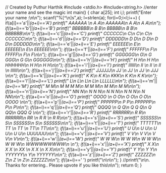 // Created by Puthur Harthik
#include <stdio.h>
#include<string.h>
//enter your name and see the magic
int main() {
char a[25]; int i,l;
printf("Enter your name :\n\n");
scanf("%[^\n]s",a);
l=strlen(a);
for(i=0;i<l;i++)
{
if(a[i]=='a'||*(a+i)=='A')
printf(" AAAAAA \n A A\n AAAAAA\n A A\n A A\n\n");
if(*(a+i)=='b'||*(a+i)=='B')
printf(" BBBBBB\n B B\n BBBBB\n B B\n BBBBBB\n\n");
if(*(a+i)=='c'||*(a+i)=='C')
printf(" CCCCCC\n C\n C\n C\n CCCCCC\n\n");
if(*(a+i)=='d'||*(a+i)=='D')
printf(" DDDDDD\n D D\n D D\n D D\n DDDDDD\n\n");
if(*(a+i)=='e'||*(a+i)=='E')
printf(" EEEEEE\n E\n EEEEEE\n E\n EEEEEE\n\n");
if(*(a+i)=='f'||*(a+i)=='F')
printf(" FFFFFF\n F\n FFFFF\n F\n F\n\n");
if(*(a+i)=='g'||*(a+i)=='G')
printf(" GGGGGG\n G\n G GGG\n G G\n GGGGGG\n\n");
if(*(a+i)=='h'||*(a+i)=='H')
printf(" H H\n H H\n HHHHHH\n H H\n H H\n\n");
if(*(a+i)=='i'||*(a+i)=='I')
printf(" IIIIII\n II \n II \n II \n IIIIII\n\n");
if(*(a+i)=='j'||*(a+i)=='J')
printf(" JJJJJJ\n JJ \n JJ \n JJ \n JJJ \n\n");
if(*(a+i)=='k'||*(a+i)=='K')
printf(" K K\n K K\n KKK\n K K\n K K\n\n");
if(*(a+i)=='l'||*(a+i)=='L')
printf(" L\n L\n L\n L\n LLLLLL\n\n");
if(*(a+i)=='m'||*(a+i)=='M')
printf(" M M\n M M M M\n M M M\n M M\n M M\n\n");
if(*(a+i)=='n'||*(a+i)=='N')
printf(" NN N\n N N N\n N N N\n N N N\n N NN\n\n");
if(*(a+i)=='o'||*(a+i)=='O')
printf(" OOOO \n O O\n O O\n O O\n OOOO \n\n");
if(*(a+i)=='p'||*(a+i)=='P')
printf(" PPPPPP\n P P\n PPPPPP\n P\n P\n\n");
if(*(a+i)=='q'||*(a+i)=='Q')
printf(" QQQQ \n Q Q\n Q Q Q\n Q QQ\n QQQ Q \n\n");
if(*(a+i)=='r'||*(a+i)=='R')
printf(" RRRRRR\n R R\n RRRRRR\n RR \n R R \n R R\n\n");
if(*(a+i)=='s'||*(a+i)=='S')
printf(" SSSSSS\n S\n SSSSSS\n S\n SSSSSS\n\n");
if(*(a+i)=='t'||*(a+i)=='T')
printf(" TTTTTT\n TT \n TT \n TT\n TT\n\n");
if(*(a+i)=='u'||*(a+i)=='U')
printf(" U U\n U U\n U U\n U U\n UUUUUU\n\n");
if(*(a+i)=='v'||*(a+i)=='V')
printf(" V V\n V V\n V V\n V\n\n");
if(*(a+i)=='w'||*(a+i)=='W')
printf(" W W W\n W W W\n W W W\n W W W\n WWWWWWWWW\n \n");
if(*(a+i)=='x'||*(a+i)=='X')
printf(" X X\n X X \n XX \n X X \n X X\n\n");
if(*(a+i)=='y'||*(a+i)=='Y')
printf(" Y Y\n Y Y\n YYYYYY\n Y\n YYYYYY\n\n");
if(*(a+i)=='z'||*(a+i)=='Z')
printf(" ZZZZZZ\n Z\n Z \n Z\n ZZZZZZ\n\n");
if(*(a+i)==' ')
printf("\n\n\n");
}
//printf("\n\n. Thanks for entering.. Please upvote if you like this\n\n");
return 0;
}

